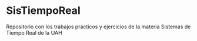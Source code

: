 # SisTiempoReal
Repositorio con los trabajos prácticos y ejercicios de la materia Sistemas de Tiempo Real de la UAH
